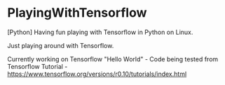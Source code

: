 # PlayingWithTensorflow
[Python] Having fun playing with Tensorflow in Python on Linux.


Just playing around with Tensorflow.

Currently working on Tensorflow "Hello World" - Code being tested from Tensorflow Tutorial -
https://www.tensorflow.org/versions/r0.10/tutorials/index.html
